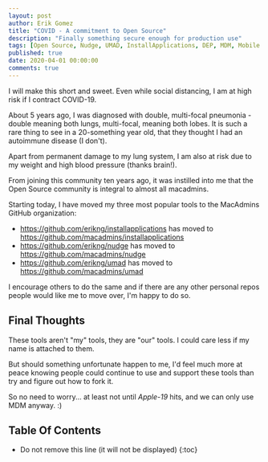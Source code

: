 ```yaml
---
layout: post
author: Erik Gomez
title: "COVID - A commitment to Open Source"
description: "Finally something secure enough for production use"
tags: [Open Source, Nudge, UMAD, InstallApplications, DEP, MDM, Mobile Device Management]
published: true
date: 2020-04-01 00:00:00
comments: true
---
```


I will make this short and sweet. Even while social distancing, I am at high risk if I contract COVID-19.

About 5 years ago, I was diagnosed with double, multi-focal pneumonia - double meaning both lungs, multi-focal, meaning both lobes. It is such a rare thing to see in a 20-something year old, that they thought I had an autoimmune disease (I don't).

Apart from permanent damage to my lung system, I am also at risk due to my weight and high blood pressure (thanks brain!).

From joining this community ten years ago, it was instilled into me that the Open Source community is integral to almost all macadmins.

Starting today, I have moved my three most popular tools to the MacAdmins GitHub organization:
- https://github.com/erikng/installapplications has moved to https://github.com/macadmins/installapplications
- https://github.com/erikng/nudge has moved to https://github.com/macadmins/nudge
- https://github.com/erikng/umad has moved to https://github.com/macadmins/umad

I encourage others to do the same and if there are any other personal repos people would like me to move over, I'm happy to do so.

## Final Thoughts
These tools aren't "my" tools, they are "our" tools. I could care less if my name is attached to them.

But should something unfortunate happen to me, I'd feel much more at peace knowing people could continue to use and support these tools than try and figure out how to fork it.

So no need to worry... at least not until *Apple-19* hits, and we can only use MDM anyway. :)

## Table Of Contents
* Do not remove this line (it will not be displayed)
{:toc}
